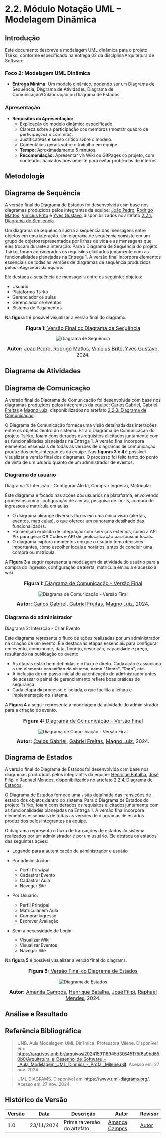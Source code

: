 # 2.2. Módulo Notação UML – Modelagem Dinâmica

## Introdução
Este documento descreve a modelagem UML dinâmica para o projeto Tsirko, conforme especificado na entrega 02 da disciplina Arquitetura de Software.

### Foco 2: Modelagem UML Dinâmica
- **Entrega Mínima:** Um modelo dinâmico, podendo ser um Diagrama de Sequência, Diagrama de Atividades, Diagrama de Comunicação/Colaboração ou Diagrama de Estados.

### Apresentação
- **Requisitos da Apresentação:**
    - Explicação do modelo dinâmico especificado.
    - Clareza sobre a participação dos membros (mostrar quadro de participações e commits).
    - Justificativas e senso crítico sobre o modelo.
    - Comentários gerais sobre o trabalho em equipe.
    - **Tempo:** Aproximadamente 5 minutos.
    - **Recomendação:** Apresentar via Wiki ou GitPages do projeto, com conteúdos baixados previamente para evitar problemas de internet.

## Metodologia

## Diagrama de Sequência

A versão final do Diagrama de Estados foi desenvolvida com base nos diagramas produzidos pelos integrantes da equipe: [João Pedro](https://github.com/joaopedrodasilvarodrigues), [Rodrigo Mattos](https://github.com/Rodrigomfab88), [Vinícius Brito](https://github.com/vini051) e [Yves Gustavo](https://github.com/Yvestxt), disponibilizados no artefato [2.2.1. Diagrama de Sequencia](/docs/Modelagem/2.2.1.DiagramaDeSequencia.md).

Um diagrama de seqüência ilustra a sequência das mensagens entre objetos em uma interação. Um diagrama de sequência consiste em um grupo de objetos representados por linhas de vida e as mensagens que eles trocam durante a interação. Para o Diagrama de Sequência do projeto Tsírko, foram considerados os requisitos elicitados juntamente com as funcionalidades planejadas na Entrega 1. A versão final incorpora elementos essenciais de todas as versões de diagramas de sequência produzidos pelos integrantes da equipe.

Ele destaca a sequência de mensagens entre os seguintes objetos:

- Usuário
- Plataforma Tsírko
- Gerenciador de aulas
- Gerenciador de eventos 
- Sistema de Pagamentos

Na **figura 1** é possível visualizar a versão final do diagrama.

<div align="center">
<font size="3"><p style="text-align: center"><b>Figura 1:</b><a href="https://drive.google.com/file/d/1ZXTpFUqGdWvsa-PCG4NBILEOMkdILgQw/view?usp=sharing"> Versão Final do Diagrama de Sequência</a></p></font>

![Diagrama de Sequência](/docs/assets/VersaoFinal_DiagramaDeSequencia.png)

<font size="3"><p style="text-align: center"><b>Autor:</b> 
<a href="https://github.com/joaopedrodasilvarodrigues">João Pedro</a>, 
<a href="https://github.com/Rodrigomfab88">Rodrigo Mattos</a>, 
<a href="https://github.com/vini051">Vinícius Brito</a>,
<a href="https://github.com/Yvestxt">Yves Gustavo</a>, 2024.</p></font> 
</div>


## Diagrama de Atividades

## Diagrama de Comunicação

A versão final do Diagrama de Comunicação foi desenvolvida com base nos diagramas produzidos pelos integrantes da equipe: [Carlos Gabriel](https://github.com/TheCarlosRamos), [Gabriel Freitas](https://github.com/gabrielfreitass1) e [Magno Luiz](https://github.com/magnluiz), disponibilizados no artefato [2.2.3. Diagrama de Comunicação](/Modelagem/2.2.3.DiagramaDeComunicacao.md).

O Diagrama de Comunicação fornece uma visão detalhada das interações entre os objetos dentro do sistema. Para o Diagrama de Comunicação do projeto Tsírko, foram considerados os requisitos elicitados juntamente com as funcionalidades planejadas na Entrega 1. A versão final incorpora elementos essenciais de todas as versões de diagramas de comunicação produzidos pelos integrantes da equipe. Nas **figuras 3 e 4** é possível visualizar a versão final dos diagramas.
O processo foi feito tanto do ponto de vista de um usuário quanto de um admnistrador de eventos.

### Diagrama do usuário
Diagrama 1: Interação - Configurar Alerta, Comprar Ingresso, Matricular

Este diagrama é focado nas ações dos usuários na plataforma, envolvendo processos como configuração de alertas, pesquisa de locais, compra de ingressos e matrícula em aulas.

- O diagrama abrange diversos fluxos em uma única visão (alertas, eventos, matrículas), o que oferece um panorama detalhado das funcionalidades.
- Há menção explícita de integração com serviços externos, como a API Pix para gerar QR Codes e API de geolocalização para buscar locais.
- O diagrama captura momentos em que o usuário toma decisões importantes, como escolher locais e horários, antes de concluir uma compra ou matrícula.

A **Figura 3** a seguir representa a modelagem da atividade do usuário para a compra do ingresso, configuração de  alerta, matrícula em aula e acesso à wiki.

<div align="center">
<font size="3"><p style="text-align: center"><b>Figura 1:</b><a href="https://drive.google.com/file/d/1gYy6B_yJ8mtfLwcaAP85ZO-f8Ennr_SJ/view?usp=sharing">  Diagrama de Comunicação - Versão Final</a></p></font>

![Diagrama de Comunicação - Versão Final](https://raw.githubusercontent.com/UnBArqDsw2024-2/2024.2_G9_Tsirko_Entrega_02/main/docs/assets/Carlos_Gabriel_DiagramaDeComunicacaoFinal1.png)

<font size="3"><p style="text-align: center"><b>Autor:</b> 
<a href="https://github.com/TheCarlosRamos">Carlos Gabriel</a>,
<a href="https://github.com/gabrielfreitass1">Gabriel Freitas</a>,
<a href="https://github.com/magnluiz">Magno Luiz</a>, 2024.</p></font> 
</div>


### Diagrama do administrador

Diagrama 2: Interação - Criar Evento

Este diagrama representa o fluxo de ações realizadas por um administrador na criação de um evento. Ele destaca as etapas essenciais para configurar um evento, como nome, data, horário, descrição, capacidade e preço, resultando na publicação do evento.

- As etapas estão bem definidas e o fluxo é direto. Cada ação é associada a um elemento específico do sistema, como "Nome", "Data", etc.
- A inclusão de um passo inicial de autenticação do administrador antes de acessar o painel de gerenciamento reflete boas práticas de segurança.
- Cada etapa do processo é isolada, o que facilita a leitura e implementação no sistema.

A **Figura 4** a seguir representa a modelagem da atividade do administrador para a criação do evento.

<div align="center">
<font size="3"><p style="text-align: center"><b>Figura 4:</b><a href="https://drive.google.com/file/d/1gYy6B_yJ8mtfLwcaAP85ZO-f8Ennr_SJ/view?usp=sharing"> Diagrama de Comunicação - Versão Final</a></p></font>

![Diagrama de Comunicação - Versão Final](https://raw.githubusercontent.com/UnBArqDsw2024-2/2024.2_G9_Tsirko_Entrega_02/main/docs/assets/Carlos_Gabriel_DiagramaDeComunicacaoFinal2.png)

<font size="3"><p style="text-align: center"><b>Autor:</b> 
<a href="https://github.com/TheCarlosRamos">Carlos Gabriel</a>,
<a href="https://github.com/gabrielfreitass1">Gabriel Freitas</a>,
<a href="https://github.com/magnluiz">Magno Luiz</a>, 2024.</p></font> 
</div>

## Diagrama de Estados

A versão final do Diagrama de Estados foi desenvolvida com base nos diagramas produzidos pelos integrantes da equipe: [Henrique Batalha](https://github.com/HeBatalha), [José Filipi](https://github.com/JoseFilipi) e [Raphael Mendes](https://github.com/Raphides), disponibilizados no artefato [2.2.4. Diagrama de Estados](/Modelagem/2.2.4.DiagramaDeEstados.md).

O Diagrama de Estados fornece uma visão detalhada das transições de estado dos objetos dentro do sistema. Para o Diagrama de Estados do projeto Tsírko, foram considerados os requisitos elicitados juntamente com as funcionalidades planejadas na Entrega 1. A versão final incorpora elementos essenciais de todas as versões de diagramas de estados produzidos pelos integrantes da equipe. 

O diagrama representa o fluxo de transações de estados do sistema realizados por um administrador e por um usuário. Ele destaca os estados das seguintes ações:

- Logando para a autenticação de administrador e usuário

- Por administrador:
    - Perfil Principal
    - Cadastrar Evento
    - Cadastrar Aula 
    - Navegar Site

- Por Usuário:
    - Perfil Principal
    - Matricular em Aula
    - Comprar ingresso
    - Escrever Avaliação

- Sem a necessidade de Login:
    - Visualizar Wiki
    - Visualizar Eventos
    - Navegar Site

Na **figura 5** é possível visualizar a versão final do diagrama.

<div align="center">
<font size="3"><p style="text-align: center"><b>Figura 5:</b><a href="https://lucid.app/lucidchart/5f4b3733-dd85-44ec-90a7-46e42a58fdff/edit?invitationId=inv_cde7568f-3cee-4395-b4ed-8a921482c14a"> Versão Final do Diagrama de Estados</a></p></font>

![Diagrama de Estados](docs\assets\VersaoFinal_DiagramaDeEstados.png)

<font size="3"><p style="text-align: center"><b>Autor:</b> 
<a href="https://github.com/acamposs">Amanda Campos</a>, 
<a href="https://github.com/HeBatalha">Henrique Batalha</a>, 
<a href="https://github.com/JoseFilipi">José Filipi</a>,
<a href="https://github.com/Raphides">Raphael Mendes</a>, 2024.</p></font> 
</div>


## Análise e Resultado

## Referência Bibliográfica
> UNB. Aula Modelagem UML Dinâmica. Professora Milene. Disponível em: https://arquivos.unb.br/arquivos/2024159118945d30645175f6a9bd650b0/Arquitetura_e_Desenho_de_Software_-_Aula_Modelagem_UML_Dinmica_-_Profa._Milene.pdf. Acesso em: 27 nov. 2024.

> UML DIAGRAMS. Disponível em: https://www.uml-diagrams.org/. Acesso em: 27 nov. 2024.

## Histórico de Versão
| Versão | Data       | Descrição                                      | Autor               | Revisor               |
|--------|------------|------------------------------------------------|---------------------|-----------------------|
| 1.0    | 23/11/2024 | Primeira versão do artefato | [Amanda Campos](https://github.com/acamposs) | [Autor](https://github.com/autor) |
